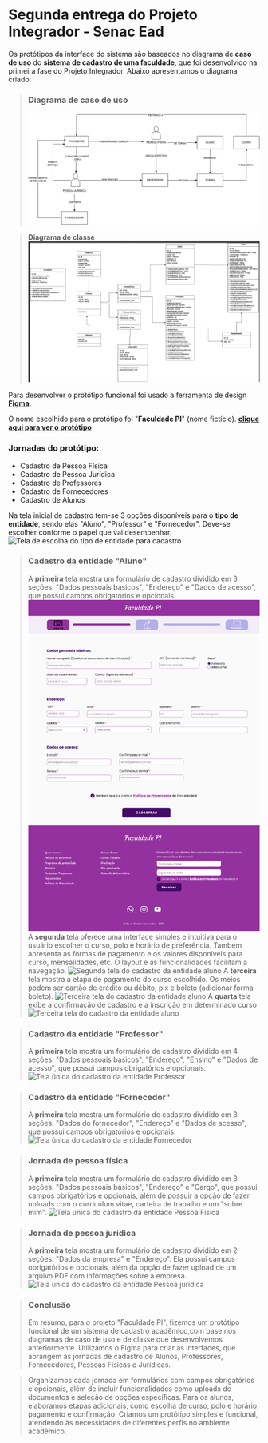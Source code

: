 # Segunda entrega do Projeto Integrador - Senac Ead

Os protótipos da interface do sistema são baseados no diagrama de **caso de uso** do **sistema de cadastro de uma faculdade**, que foi desenvolvido na primeira fase do Projeto Integrador. Abaixo apresentamos o diagrama criado:

> ### Diagrama de caso de uso
> ![Diagrama de caso de uso de sistema de cadastro de uma faculdade](./Images/Diagramas/Diagrama-de-caso-de-uso.jpg "Diagrama de caso de uso de sistema de cadastro de uma faculdade")


> **Diagrama de classe**
![Diagrama de classe de sistema de cadastro de uma faculdade](./Images/Diagramas/Diagrama-de-classe.png "Diagrama de classe de sistema de cadastro de uma faculdade")


Para desenvolver o protótipo funcional foi usado a ferramenta de design **[Figma](https://www.figma.com)**.

O nome escolhido para o protótipo foi "**Faculdade PI**" (nome fictício). **[clique aqui para ver o protótipo](https://www.figma.com/design/pkkBQVRADTYcfmO2tnlJQj/Projeto-Integrador-II?node-id=0-1&t=pEZ4a5mmYh5KkvhL-1)**

### Jornadas do protótipo:
- Cadastro de Pessoa Física ​
- Cadastro de Pessoa Jurídica ​
- Cadastro de Professores ​
- Cadastro de Fornecedores ​
- Cadastro de Alunos

Na tela inicial de cadastro tem-se 3 opções disponíveis para o **tipo de entidade**, sendo elas "Aluno", "Professor" e "Fornecedor". Deve-se escolher conforme o papel que vai desempenhar.
![Tela de escolha do tipo de entidade para cadastro](./Images/Tela-1.png "Tela de escolha do tipo de entidade para cadastro")


> ### Cadastro da entidade "Aluno"
> A **primeira** tela mostra um formulário de cadastro dividido em 3 seções: "Dados pessoais básicos", "Endereço" e "Dados de acesso", que possui campos obrigatórios e opcionais.
> ![Primeira tela do cadastro da entidade aluno](./Images/Aluno/Tela-1-aluno.png "Primeira tela do cadastro da entidade Aluno")
> A **segunda** tela oferece uma interface simples e intuitiva para o usuário escolher o curso, polo e horário de preferência. Também apresenta as formas de pagamento e os valores disponíveis para curso, mensalidades, etc. O layout e as funcionalidades facilitam a navegação.
> ![Segunda tela do cadastro da entidade aluno](./Images/Tela-2-aluno.png "Segunda tela do cadastro da entidade Aluno")
> A **terceira** tela mostra a etapa de pagamento do curso escolhido. Os meios podem ser cartão de crédito ou débito, pix e boleto (adicionar forma boleto).
> ![Terceira tela do cadastro da entidade aluno](./Images/Tela-3-aluno.png "Terceira tela do cadastro da entidade Aluno")
> A **quarta** tela exibe a confirmação de cadastro e a inscrição em determinado curso
> ![Terceira tela do cadastro da entidade aluno](./Images/Tela-4-aluno.png "Terceira tela do cadastro da entidade Aluno")






> ### Cadastro da entidade "Professor"
> A **primeira** tela mostra um formulário de cadastro dividido em 4 seções: "Dados pessoais básicos", "Endereço", "Ensino" e "Dados de acesso", que possui campos obrigatórios e opcionais.
> ![Tela única do cadastro da entidade Professor](./Images/Tela-1-professor.png "Tela do cadastro da entidade Professor")

> ### Cadastro da entidade "Fornecedor"
> A **primeira** tela mostra um formulário de cadastro dividido em 3 seções: "Dados do fornecedor", "Endereço" e "Dados de acesso", que possui campos obrigatórios e opcionais.
> ![Tela única do cadastro da entidade Fornecedor](./Images/Tela-1-Fornecedor.png "Tela do cadastro da entidade Fornecedor")


> ### Jornada de pessoa física
> A **primeira** tela mostra um formulário de cadastro dividido em 3 seções: "Dados pessoais básicos", "Endereço" e "Cargo", que possui campos obrigatórios e opcionais, além de possuir a opção de fazer uploads com o curriculum vitae, carteira de trabalho e um "sobre mim".
> ![Tela única do cadastro da entidade Pessoa Física](./Images/Tela-1-PF.png "Tela do cadastro da entidade Pessoa física")

> ### Jornada de pessoa jurídica
> A **primeira** tela mostra um formulário de cadastro dividido em 2 seções: "Dados da empresa" e "Endereço". Ela possui campos obrigatórios e opcionais, além da opção de fazer upload de um arquivo PDF com informações sobre a empresa.
> ![Tela única do cadastro da entidade Pessoa jurídica](./Images/Tela-1-PJ.png "Tela do cadastro da entidade Pessoa jurídica")

> ### Conclusão
> Em resumo, para o projeto "Faculdade PI", fizemos um protótipo funcional de um sistema de cadastro acadêmico,com base nos diagramas de caso de uso e de classe que desenvolvemos anteriormente. Utilizamos o Figma para criar as interfaces, que abrangem as jornadas de cadastro de Alunos, Professores, Fornecedores, Pessoas Físicas e Jurídicas.

> Organizamos cada jornada em formulários com campos obrigatórios e opcionais, além de incluir funcionalidades como uploads de documentos e seleção de opções específicas. Para os alunos, elaboramos etapas adicionais, como escolha de curso, polo e horário, pagamento e confirmação. Criamos um protótipo simples e funcional, atendendo às necessidades de diferentes perfis no ambiente acadêmico.
